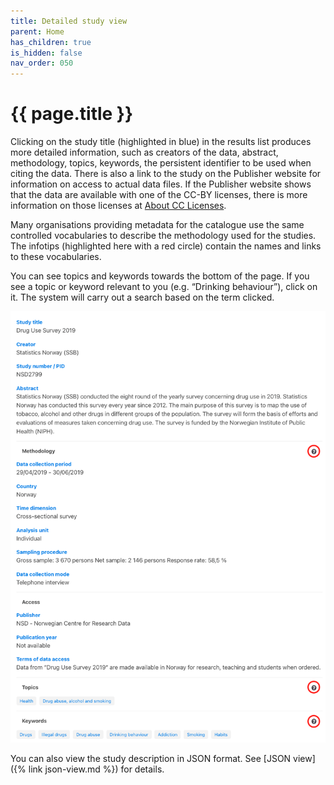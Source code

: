 ```yaml
---
title: Detailed study view
parent: Home
has_children: true
is_hidden: false
nav_order: 050
---
```


# {{ page.title }}

Clicking on the study title (highlighted in blue) in the results list produces more detailed information,
such as creators of the data, abstract, methodology, topics, keywords,
the persistent identifier to be used when citing the data.
There is also a link to the study on the Publisher website for information on access to actual data files.
If the Publisher website shows that the data are available with one of the CC-BY licenses,
there is more information on those licenses at [About CC Licenses](https://creativecommons.org/about/cclicenses/).

Many organisations providing metadata for the catalogue use the
same controlled vocabularies to describe the methodology used for the studies.
The infotips (highlighted here with a red circle) contain the names and links to these vocabularies.

You can see topics and keywords towards the bottom of the page.
If you see a topic or keyword relevant to you (e.g. “Drinking behaviour”), click on it.
The system will carry out a search based on the term clicked.

![Detailed study view](images/detailed-study-view.png "Detailed study view")

You can also view the study description in JSON format.
See [JSON view]({% link json-view.md %}) for details.
